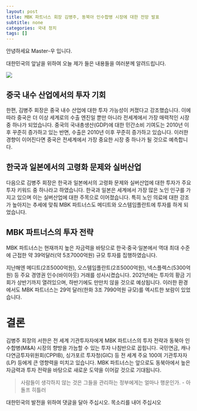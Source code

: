 ```yaml
---
layout: post
title: MBK 파트너스 회장 김병주, 동북아 인수합병 시장에 대한 전망 발표
subtitle: none
categories: 국내 정치
tags: []
---
```


안녕하세요 Master-우 입니다.

대한민국의 앞날을 위하여 오늘 제가 들은 내용들을 여러분께 알려드립니다.





![](https://source.unsplash.com/800x450/?luxury)

##  중국 내수 산업에서의 투자 기회

한편, 김병주 회장은 중국 내수 산업에 대한 투자 가능성이 커졌다고 강조했습니다. 이에 따라 중국은 더 이상 세계로의 수출 엔진일 뿐만 아니라 전세계에서 가장 매력적인 시장 중 하나가 되었습니다. 중국의 국내총생산(GDP)에 대한 민간소비 기여도는 2010년 이후 꾸준히 증가하고 있는 반면, 수출은 2010년 이후 꾸준히 증가하고 있습니다. 이러한 경향이 이어진다면 중국은 전세계에서 가장 중요한 시장 중 하나가 될 것으로 예측합니다.

## 한국과 일본에서의 고령화 문제와 실버산업

다음으로 김병주 회장은 한국과 일본에서의 고령화 문제와 실버산업에 대한 투자가 주요 투자 키워드 중 하나라고 하였습니다. 한국과 일본은 세계에서 가장 많은 노인 인구를 가지고 있으며 이는 실버산업에 대한 주목으로 이어졌습니다. 특히 노인 의료에 대한 강조가 높아지는 추세에 맞춰 MBK 파트너스도 메디트와 오스템임플란트에 투자를 하게 되었습니다.

## MBK 파트너스의 투자 전략

MBK 파트너스는 현재까지 높은 자금력을 바탕으로 한국·중국·일본에서 역대 최대 수준에 근접한 약 39억달러(약 5조7000억원) 규모 투자를 집행하였습니다.

지난해엔 메디트(2조5000억원), 오스템임플란트(2조5000억원), 넥스플렉스(5300억원) 등 주요 경영권 인수(바이아웃) 거래를 성사시켰습니다. 2021년에는 투자의 황금 기회가 상반기까지 열려있으며, 하반기에도 만만치 않을 것으로 예상됩니다. 이러한 환경에서도 MBK 파트너스는 29억 달러(한화 3조 7990억원 규모)를 엑시트한 보람이 있었습니다.

# 결론

김병주 회장의 서한은 전 세계 기관투자자에게 MBK 파트너스의 투자 전략과 동북아 인수합병(M&A) 시장의 향방을 가늠할 수 있는 투자 나침반으로 꼽힙니다. 국민연금, 캐나다연금투자위원회(CPPIB), 싱가포르 투자청(GIC) 등 전 세계 주요 100여 기관투자자(LP) 등에게 큰 영향력을 미치고 있습니다. MBK 파트너스는 앞으로도 동북아에서 높은 자금력과 투자 전략을 바탕으로 새로운 도약을 이어갈 것으로 기대됩니다.


> 사람들이 생각하지 않는 것은 그들을 관리하는 정부에게는 얼마나 행운인가. - 아돌프 히틀러

대한민국의 발전을 위하여 댓글을 달아 주십시오. 목소리를 내어 주십시오

